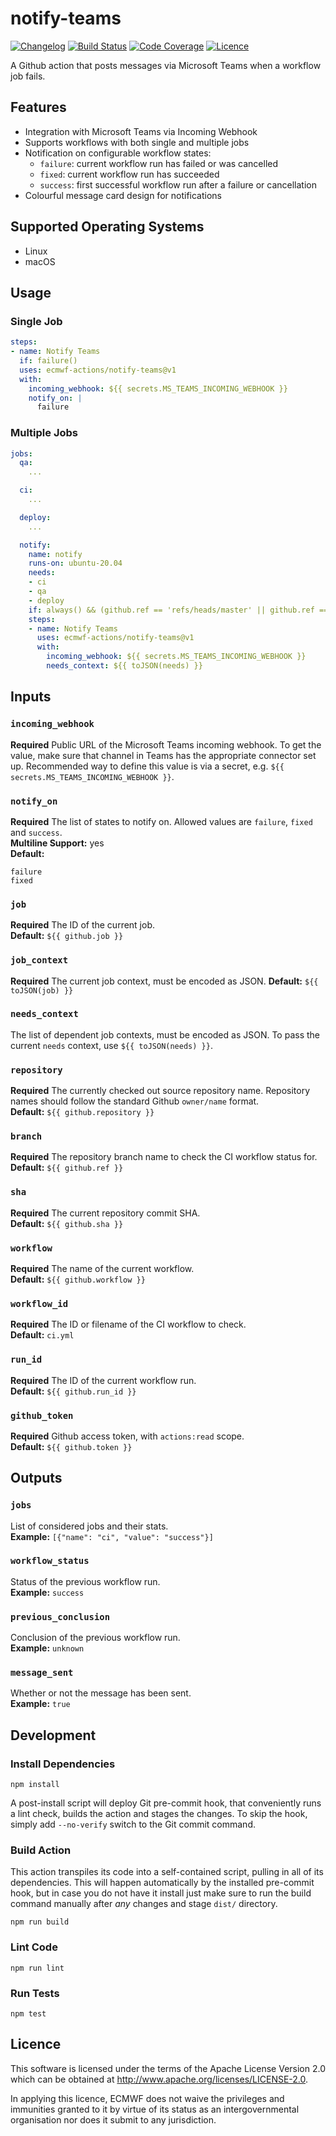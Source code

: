 # notify-teams

[![Changelog](https://img.shields.io/github/package-json/v/ecmwf-actions/notify-teams)](CHANGELOG.md)
[![Build Status](https://img.shields.io/github/workflow/status/ecmwf-actions/notify-teams/ci/main)](https://github.com/ecmwf-actions/notify-teams/actions/workflows/ci.yml?query=branch:main)
[![Code Coverage](https://img.shields.io/codecov/c/gh/ecmwf-actions/notify-teams/branch/main)](https://codecov.io/gh/ecmwf-actions/notify-teams/branch/main)
[![Licence](https://img.shields.io/github/license/ecmwf-actions/notify-teams)](https://github.com/ecmwf-actions/notify-teams/blob/main/LICENSE)

A Github action that posts messages via Microsoft Teams when a workflow job fails.

## Features

* Integration with Microsoft Teams via Incoming Webhook
* Supports workflows with both single and multiple jobs
* Notification on configurable workflow states:
  * `failure`: current workflow run has failed or was cancelled
  * `fixed`: current workflow run has succeeded
  * `success`: first successful workflow run after a failure or cancellation
* Colourful message card design for notifications

## Supported Operating Systems

* Linux
* macOS

## Usage

### Single Job

```yaml
steps:
- name: Notify Teams
  if: failure()
  uses: ecmwf-actions/notify-teams@v1
  with:
    incoming_webhook: ${{ secrets.MS_TEAMS_INCOMING_WEBHOOK }}
    notify_on: |
      failure
```

### Multiple Jobs

```yaml
jobs:
  qa:
    ...

  ci:
    ...

  deploy:
    ...

  notify:
    name: notify
    runs-on: ubuntu-20.04
    needs:
    - ci
    - qa
    - deploy
    if: always() && (github.ref == 'refs/heads/master' || github.ref == 'refs/heads/develop')
    steps:
    - name: Notify Teams
      uses: ecmwf-actions/notify-teams@v1
      with:
        incoming_webhook: ${{ secrets.MS_TEAMS_INCOMING_WEBHOOK }}
        needs_context: ${{ toJSON(needs) }}
```

## Inputs

### `incoming_webhook`

**Required** Public URL of the Microsoft Teams incoming webhook. To get the value, make sure that channel in Teams has the appropriate connector set up. Recommended way to define this value is via a secret, e.g. `${{ secrets.MS_TEAMS_INCOMING_WEBHOOK }}`.  

### `notify_on`

**Required** The list of states to notify on. Allowed values are `failure`, `fixed` and `success`.  
**Multiline Support:** yes  
**Default:**

```text
failure
fixed
```

### `job`

**Required** The ID of the current job.  
**Default:** `${{ github.job }}`

### `job_context`

**Required** The current job context, must be encoded as JSON. 
**Default:** `${{ toJSON(job) }}`

### `needs_context`

The list of dependent job contexts, must be encoded as JSON. To pass the current `needs` context, use `${{ toJSON(needs) }}`.  

### `repository`

**Required** The currently checked out source repository name. Repository names should follow the standard Github `owner/name` format.  
**Default:** `${{ github.repository }}`

### `branch`

**Required** The repository branch name to check the CI workflow status for.  
**Default:** `${{ github.ref }}`

### `sha`

**Required** The current repository commit SHA.  
**Default:** `${{ github.sha }}`

### `workflow`

**Required**  The name of the current workflow.  
**Default:** `${{ github.workflow }}`

### `workflow_id`

**Required** The ID or filename of the CI workflow to check.  
**Default:** `ci.yml`

### `run_id`

**Required** The ID of the current workflow run.  
**Default:** `${{ github.run_id }}`

### `github_token`

**Required** Github access token, with `actions:read` scope.  
**Default:** `${{ github.token }}`

## Outputs

### `jobs`

List of considered jobs and their stats.  
**Example:** `[{"name": "ci", "value": "success"}]`

### `workflow_status`

Status of the previous workflow run.  
**Example:** `success`

### `previous_conclusion`

Conclusion of the previous workflow run.  
**Example:** `unknown`

### `message_sent`

Whether or not the message has been sent.  
**Example:** `true`

## Development

### Install Dependencies

```
npm install
```

A post-install script will deploy Git pre-commit hook, that conveniently runs a lint check, builds the action and stages the changes. To skip the hook, simply add `--no-verify` switch to the Git commit command.

### Build Action

This action transpiles its code into a self-contained script, pulling in all of its dependencies. This will happen automatically by the installed pre-commit hook, but in case you do not have it install just make sure to run the build command manually after _any_ changes and stage `dist/` directory.

```
npm run build
```

### Lint Code

```
npm run lint
```

### Run Tests

```
npm test
```

## Licence

This software is licensed under the terms of the Apache License Version 2.0 which can be obtained at http://www.apache.org/licenses/LICENSE-2.0.

In applying this licence, ECMWF does not waive the privileges and immunities granted to it by virtue of its status as an intergovernmental organisation nor does it submit to any jurisdiction.
